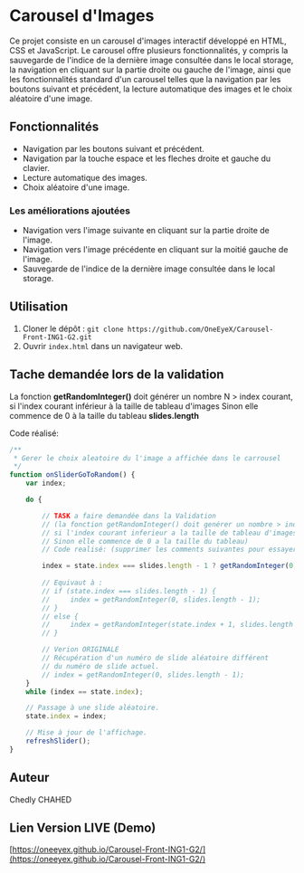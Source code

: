 # Carousel d'Images

Ce projet consiste en un carousel d'images interactif développé en HTML, CSS et JavaScript. Le carousel offre plusieurs fonctionnalités, y compris la sauvegarde de l'indice de la dernière image consultée dans le local storage, la navigation en cliquant sur la partie droite ou gauche de l'image, ainsi que les fonctionnalités standard d'un carousel telles que la navigation par les boutons suivant et précédent, la lecture automatique des images et le choix aléatoire d'une image.

## Fonctionnalités

- Navigation par les boutons suivant et précédent.
- Navigation par la touche espace et les fleches droite et gauche du clavier.
- Lecture automatique des images.
- Choix aléatoire d'une image.

### Les améliorations ajoutées

- Navigation vers l'image suivante en cliquant sur la partie droite de l'image.
- Navigation vers l'image précédente en cliquant sur la moitié gauche de l'image.
- Sauvegarde de l'indice de la dernière image consultée dans le local storage.

## Utilisation

1. Cloner le dépôt : `git clone https://github.com/OneEyeX/Carousel-Front-ING1-G2.git`
2. Ouvrir `index.html` dans un navigateur web.

## Tache demandée lors de la validation

 La fonction <b>getRandomInteger()</b> doit générer un nombre N > index courant, si l'index courant inférieur à la taille de tableau d'images Sinon elle commence de 0 à la taille du tableau <b>slides.length</b>

 Code réalisé: 

```js
/**
 * Gerer le choix aleatoire du l'image a affichée dans le carrousel
 */
function onSliderGoToRandom() {
    var index;

    do {

        // TASK a faire demandée dans la Validation 
        // (la fonction getRandomInteger() doit genérer un nombre > index courant 
        // si l'index courant inferieur a la taille de tableau d'images 
        // Sinon elle commence de 0 a la taille du tableau)
        // Code realisé: (supprimer les comments suivantes pour essayer)

        index = state.index === slides.length - 1 ? getRandomInteger(0, slides.length - 1) : getRandomInteger(state.index + 1, slides.length - 1);
        
        // Equivaut à :
        // if (state.index === slides.length - 1) {
        //     index = getRandomInteger(0, slides.length - 1);
        // }
        // else {
        //     index = getRandomInteger(state.index + 1, slides.length - 1)
        // }

        // Verion ORIGINALE
        // Récupération d'un numéro de slide aléatoire différent
        // du numéro de slide actuel.
        // index = getRandomInteger(0, slides.length - 1);
    }
    while (index == state.index);

    // Passage à une slide aléatoire.
    state.index = index;

    // Mise à jour de l'affichage.
    refreshSlider();
}
```

## Auteur

Chedly CHAHED

## Lien Version LIVE (Demo)

[https://oneeyex.github.io/Carousel-Front-ING1-G2/](https://oneeyex.github.io/Carousel-Front-ING1-G2/)

